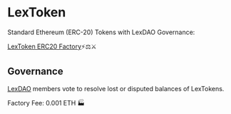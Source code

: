 # LexToken
Standard Ethereum (ERC-20) Tokens with LexDAO Governance:

[LexToken ERC20 Factory](https://etherscan.io/address/0x00534caeB1c9A7fbE59449653914ECcd4bCfBdB6#code)⚡⚖️⚔️

## Governance

[LexDAO](http://nightly.aragon.org/#/lexdao) members vote to resolve lost or disputed balances of LexTokens.

Factory Fee: 0.001 ETH 🏭
